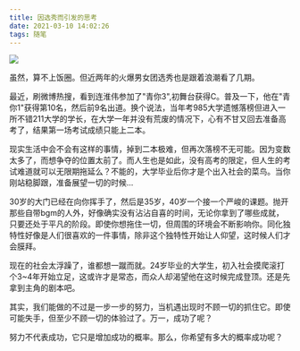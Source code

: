 ```yaml
---
title: 因选秀而引发的思考
date: 2021-03-10 14:02:26
tags: 随笔
---
```


![](assets/zs.jpeg)

虽然，算不上饭圈。但近两年的火爆男女团选秀也是跟着浪潮看了几期。

最近，刷微博热搜，看到连淮伟参加了"青你3",初舞台获得C。普及一下，他在"青你1"获得第10名，然后前9名出道。换个说法，当年考985大学遗憾落榜但进入一所不错211大学的学长，在大学一年并没有荒废的情况下，心有不甘又回去准备高考了，结果第一场考试成绩只能上二本。
<!--more-->
现实生活中会不会有这样的事情，掉到二本极难，但再次落榜不无可能。因为变数太多了，而想争夺的位置太前了。而人生也是如此，没有高考的限定，但人生的考试难道就可以无限期拖延么？不能的，大学毕业后你才是个出入社会的菜鸟。当你刚站稳脚跟，准备展望一切的时候...

30岁的大门已经在向你挥手了，然后是35岁，40岁一个接一个严峻的课题。抛开那些自带bgm的人外，好像确实没有沾沾自喜的时间，无论你拿到了哪些成就，只要还处于平凡的阶段。即使你想拖住一切，但周围的环境会不断影响你。同化独特性好像是人们很喜欢的一件事情，除非这个独特性开始让人仰望，这时候人们才会膜拜。

现在的社会太浮躁了，谁都想一蹴而就。24岁毕业的大学生，初入社会摸爬滚打个3~4年开始立足，这或许才是常态，而众人却渴望他在这时候完成登顶。还是先拿到主角的剧本吧。

其实，我们能做的不过是一步一步的努力，当机遇出现时不顾一切的抓住它。即使可能失手，但至少不顾一切的体验过了。万一，成功了呢？

努力不代表成功，它只是增加成功的概率。那么，你希望有多大的概率成功呢？











